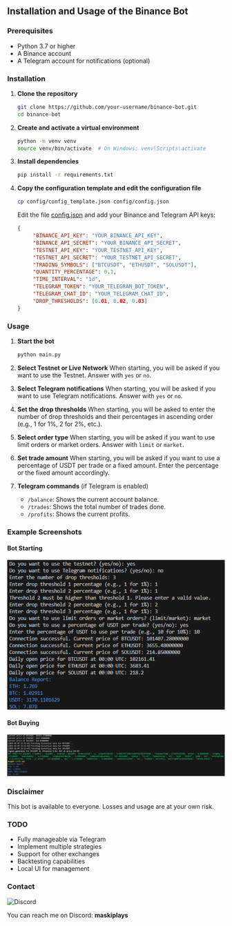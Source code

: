 ## Installation and Usage of the Binance Bot

### Prerequisites

- Python 3.7 or higher
- A Binance account
- A Telegram account for notifications (optional)

### Installation

1. **Clone the repository**
    ```sh
    git clone https://github.com/your-username/binance-bot.git
    cd binance-bot
    ```

2. **Create and activate a virtual environment**
    ```sh
    python -m venv venv
    source venv/bin/activate  # On Windows: venv\Scripts\activate
    ```

3. **Install dependencies**
    ```sh
    pip install -r requirements.txt
    ```

4. **Copy the configuration template and edit the configuration file**
    ```sh
    cp config/config_template.json config/config.json
    ```
    Edit the file [config.json](http://_vscodecontentref_/3) and add your Binance and Telegram API keys:
    ```json
    {
         "BINANCE_API_KEY": "YOUR_BINANCE_API_KEY",
         "BINANCE_API_SECRET": "YOUR_BINANCE_API_SECRET",
         "TESTNET_API_KEY": "YOUR_TESTNET_API_KEY",
         "TESTNET_API_SECRET": "YOUR_TESTNET_API_SECRET",
         "TRADING_SYMBOLS": ["BTCUSDT", "ETHUSDT", "SOLUSDT"], 
         "QUANTITY_PERCENTAGE": 0.1, 
         "TIME_INTERVAL": "1d",
         "TELEGRAM_TOKEN": "YOUR_TELEGRAM_BOT_TOKEN",
         "TELEGRAM_CHAT_ID": "YOUR_TELEGRAM_CHAT_ID",
         "DROP_THRESHOLDS": [0.01, 0.02, 0.03]  
    }
    ```

### Usage

1. **Start the bot**
    ```sh
    python main.py
    ```

2. **Select Testnet or Live Network**
    When starting, you will be asked if you want to use the Testnet. Answer with `yes` or `no`.

3. **Select Telegram notifications**
    When starting, you will be asked if you want to use Telegram notifications. Answer with `yes` or `no`.

4. **Set the drop thresholds**
    When starting, you will be asked to enter the number of drop thresholds and their percentages in ascending order (e.g., 1 for 1%, 2 for 2%, etc.).

5. **Select order type**
    When starting, you will be asked if you want to use limit orders or market orders. Answer with `limit` or `market`.

6. **Set trade amount**
    When starting, you will be asked if you want to use a percentage of USDT per trade or a fixed amount. Enter the percentage or the fixed amount accordingly.

7. **Telegram commands** (if Telegram is enabled)
    - `/balance`: Shows the current account balance.
    - `/trades`: Shows the total number of trades done.
    - `/profits`: Shows the current profits.

### Example Screenshots

#### Bot Starting
![Bot Starting](img/bot_starting.png)

#### Bot Buying
![Bot Buying](img/bot_buying.png)

### Disclaimer

This bot is available to everyone. Losses and usage are at your own risk.

### TODO

- Fully manageable via Telegram
- Implement multiple strategies
- Support for other exchanges
- Backtesting capabilities
- Local UI for management

### Contact

![Discord](https://img.shields.io/badge/Discord-7289DA?style=for-the-badge&logo=discord&logoColor=white)

You can reach me on Discord: **maskiplays**